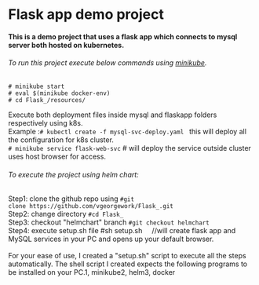 # Flask app demo project #
#### This is a demo project that uses a flask app which connects to mysql server both hosted on kubernetes.

###### To run this project execute below commands using [minikube](https://minikube.sigs.k8s.io/docs/start/).<br />

```
# minikube start
# eval $(minikube docker-env)
# cd Flask_/resources/ 
```

Execute both deployment files inside mysql and flaskapp folders respectively using k8s. <br />
Example :`# kubectl create -f mysql-svc-deploy.yaml ` this will deploy all the configuration for k8s cluster. <br />
`# minikube service flask-web-svc`     # will deploy the service outside cluster uses host browser for access. <br/>

###### To execute the project using helm chart:

Step1: clone the github repo using `#git clone https://github.com/vgeorgework/Flask_.git` <br />
Step2: change directory `#cd Flask_` <br />
Step3: checkout "helmchart" branch `#git checkout helmchart` <br />
Step4: execute setup.sh file #sh setup.sh     //will create flask app and MySQL services in your PC and opens up your default browser. <br />
<br />
For your ease of use, I created a "setup.sh" script to execute all the steps automatically. The shell script I created expects the following programs to be installed on your PC.1, minikube2, helm3, docker
